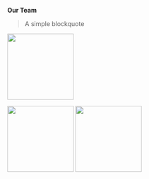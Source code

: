 **Our Team**
> A simple blockquote

<p float="left">
  <img src="https://bi-stem-away.github.io/shiny_app_dev/Logo.png" Caption="Member Name" width="150" />
</p>

<p float="left">
  <img src="https://bi-stem-away.github.io/shiny_app_dev/Logo.png" Caption="Member Name" width="150" />
  <img src="https://bi-stem-away.github.io/shiny_app_dev/Logo.png" Caption="Member Name" width="150" /> 
</p>
